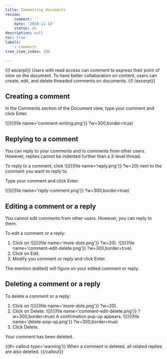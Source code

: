 ```yaml
---
title: Commenting documents
review:
    comment: ''
    date: '2018-11-14'
    status: ok
description: null
toc: true
labels:
    - comments
tree_item_index: 300

---
```

{{! excerpt}}
Users with read access can comment to express their point of view on the document. To have better collaboration on content, users can create, edit, and delete threaded comments on documents.
{{! /excerpt}}

## Creating a comment

In the Comments section of the Document view, type your comment and click Enter.

![]({{file name='comment-writing.png'}} ?w=300,border=true)

## Replying to a comment

You can reply to your comments and to comments from other users. However, replies cannot be indented further than a 2-level thread.

To reply to a comment, click ![]({{file name='reply.png'}} ?w=20) next to the comment you want to reply to.

Type your comment and click Enter.

![]({{file name='reply-comment.png'}} ?w=300,border=true)

## Editing a comment or a reply

You cannot edit comments from other users. However, you can reply to them.

To edit a comment or a reply:

1. Click on ![]({{file name='more-dots.png'}} ?w=20).
![]({{file name='comment-edit-delete.png'}} ?w=300,border=true)
1. Click on Edit.
1. Modify you comment or reply and click Enter.

The mention (edited) will figure on your edited comment or reply.

## Deleting a comment or a reply

To delete a comment or a reply:

1. Click on ![]({{file name='more-dots.png'}} ?w=20).
1. Click on Delete.
![]({{file name='comment-edit-delete.png'}} ?w=300,border=true)
A confirmation pop-up appears.
![]({{file name='delete-pop-up.png'}} ?w=300,border=true)
1. Click Delete.

Your comment has been deleted.

{{#> callout type='warning'}}
When a comment is deleted, all related replies are also deleted.
{{/callout}}
